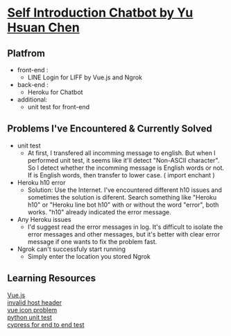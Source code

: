 # [Self Introduction Chatbot by Yu Hsuan Chen](https://github.com/iitsmel/bot)


## Platfrom
- front-end : 
  - LINE Login for LIFF by Vue.js and Ngrok
- back-end : 
  - Heroku for Chatbot
- additional:
  - unit test for front-end 

## Problems I've Encountered & Currently Solved
- unit test
  - At first, I transfered all incomming message to english. But when I performed unit test, it seems like it'll detect "Non-ASCII character". So I detect whether the incomming message is English words or not. If is English words, then transfer to lower case. ( import enchant )
- Heroku h10 error
  - Solution: Use the Internet. I've encountered different h10 issues and sometimes the solution is diferent. Search something like "Heroku h10" or "Heroku line bot h10" with or without the word "error", both works. "h10" already indicated the error message.
- Any Heroku issues 
  - I'd suggest read the error messages in log. It's difficult to  isolate the error messages and other messages, but it's better with clear error message if one wants to fix the problem fast. 
- Ngrok can't successfuly start running
  - Simply enter the location you stored Ngrok

## Learning Resources 
[Vue.js](https://v3.vuejs.org/guide/mobile.html#introduction)
<br>
[invalid host header](https://stackoverflow.com/questions/45425721/invalid-host-header-when-ngrok-tries-to-connect-to-react-dev-server)
<br>
[vue icon problem](https://www.xspdf.com/resolution/50778850.html)
<br>
[python unit test](https://queirozf.com/entries/python-unittest-examples-mocking-and-patching)
<br>
[cypress for end to end test](https://docs.cypress.io/guides/getting-started/installing-cypress.html#Adding-npm-scripts)
